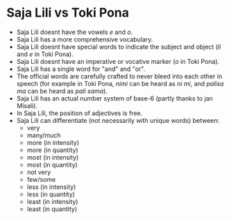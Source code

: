 # Saja Lili vs Toki Pona

- Saja Lili doesnt have the vowels *e* and *o*.
- Saja Lili has a more comprehensive vocabulary.
- Saja Lili doesnt have special words to indicate the subject and object (*li* and *e* in Toki Pona).
- Saja Lili doesnt have an imperative or vocative marker (*o* in Toki Pona).
- Saja Lili has a single word for "and" and "or".
- The official words are carefully crafted to never bleed into each other in speech (for example in Toki Pona, *nimi* can be heard as *ni mi*, and *palisa ma* can be heard as *pali sama*).
- Saja Lili has an actual number system of base-6 (partly thanks to jan Misali).
- In Saja Lili, the position of adjectives is free.
- Saja Lili can differentiate (not necessarily with unique words) between:
	- very
	- many/much
	- more (in intensity)
	- more (in quantity)
	- most (in intensity)
	- most (in quantity)
	- not very
	- few/some
	- less (in intensity)
	- less (in quantity)
	- least (in intensity)
	- least (in quantity)